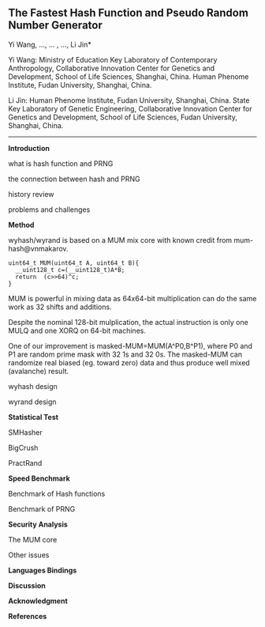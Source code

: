 The Fastest Hash Function and Pseudo Random Number Generator
----
Yi Wang, ..., ... , ..., Li Jin*

Yi Wang: Ministry of Education Key Laboratory of Contemporary Anthropology, Collaborative Innovation Center for Genetics and Development, School of Life Sciences, Shanghai, China. Human Phenome Institute, Fudan University, Shanghai, China.

Li Jin: Human Phenome Institute, Fudan University, Shanghai, China. State Key Laboratory of Genetic Engineering, Collaborative Innovation Center for Genetics and Development, School of Life Sciences, Fudan University, Shanghai, China.

----------------------------------------
**Introduction**

what is hash function and PRNG

the connection between hash and PRNG

history review

problems and challenges

**Method**

wyhash/wyrand is based on a MUM mix core with known credit from mum-hash@vnmakarov. 
```
uint64_t MUM(uint64_t A, uint64_t B){
  __uint128_t c=(__uint128_t)A*B;
  return  (c>>64)^c;  
}
```
MUM is powerful in mixing data as 64x64-bit multiplication can do the same work as 32 shifts and additions.

Despite the nominal 128-bit mulplication, the actual instruction is only one MULQ and one XORQ on 64-bit machines.

One of our improvement is masked-MUM=MUM(A^P0,B^P1), where P0 and P1 are random prime mask with 32 1s and 32 0s. The masked-MUM can randomize real biased (eg. toward zero) data and thus produce well mixed (avalanche) result.

wyhash design

wyrand design

**Statistical Test**

SMHasher

BigCrush

PractRand

**Speed Benchmark**

Benchmark of Hash functions 

Benchmark of PRNG

**Security Analysis**

The MUM core

Other issues

**Languages Bindings**

**Discussion**

**Acknowledgment**

**References**

